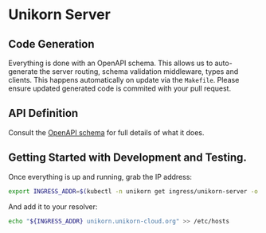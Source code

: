 # Unikorn Server

## Code Generation

Everything is done with an OpenAPI schema.
This allows us to auto-generate the server routing, schema validation middleware, types and clients.
This happens automatically on update via the `Makefile`.
Please ensure updated generated code is commited with your pull request.

## API Definition

Consult the [OpenAPI schema](../../pkg/server/openapi/server.spec.yaml) for full details of what it does.

## Getting Started with Development and Testing.

Once everything is up and running, grab the IP address:

```bash
export INGRESS_ADDR=$(kubectl -n unikorn get ingress/unikorn-server -o 'jsonpath={.status.loadBalancer.ingress[0].ip}')
```
And add it to your resolver:

```bash
echo "${INGRESS_ADDR} unikorn.unikorn-cloud.org" >> /etc/hosts
```
